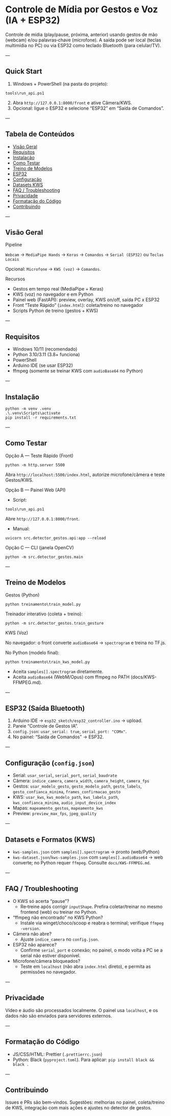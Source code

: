 # Controle de Mídia por Gestos e Voz (IA + ESP32)

Controle de mídia (play/pause, próxima, anterior) usando gestos de mão (webcam) e/ou palavras‑chave (microfone). A saída pode ser local (teclas multimídia no PC) ou via ESP32 como teclado Bluetooth (para celular/TV).

—

## Quick Start

1) Windows + PowerShell (na pasta do projeto):
```
tools\run_api.ps1
```
2) Abra `http://127.0.0.1:8000/front` e ative Câmera/KWS. 
3) Opcional: ligue o ESP32 e selecione “ESP32” em “Saída de Comandos”.

—

## Tabela de Conteúdos

- [Visão Geral](#visão-geral)
- [Requisitos](#requisitos)
- [Instalação](#instalação)
- [Como Testar](#como-testar)
- [Treino de Modelos](#treino-de-modelos)
- [ESP32](#esp32-saída-bluetooth)
- [Configuração](#configuração-configjson)
- [Datasets KWS](#datasets-e-formatos-kws)
- [FAQ / Troubleshooting](#faq--troubleshooting)
- [Privacidade](#privacidade)
- [Formatação do Código](#formatação-do-código)
- [Contribuindo](#contribuindo)

—

## Visão Geral

Pipeline

`Webcam` → `MediaPipe Hands` → `Keras` → `Comandos` → `Serial (ESP32)` ou `Teclas Locais`

Opcional: `Microfone` → `KWS (voz)` → `Comandos`.

Recursos

- Gestos em tempo real (MediaPipe + Keras)
- KWS (voz) no navegador e em Python
- Painel web (FastAPI): preview, overlay, KWS on/off, saída PC x ESP32
- Front “Teste Rápido” (`index.html`): coleta/treino no navegador
- Scripts Python de treino (gestos + KWS)

—

## Requisitos

- Windows 10/11 (recomendado) 
- Python 3.10/3.11 (3.8+ funciona) 
- PowerShell
- Arduino IDE (se usar ESP32)
- ffmpeg (somente se treinar KWS com `audioBase64` no Python)

—

## Instalação

```
python -m venv .venv
.\.venv\Scripts\activate
pip install -r requirements.txt
```

—

## Como Testar

Opção A — Teste Rápido (Front)

```
python -m http.server 5500
```
Abra `http://localhost:5500/index.html`, autorize microfone/câmera e teste Gestos/KWS.

Opção B — Painel Web (API)

- Script:
```
tools\run_api.ps1
```
Abre `http://127.0.0.1:8000/front`.

- Manual:
```
uvicorn src.detector_gestos.api:app --reload
```

Opção C — CLI (janela OpenCV)

```
python -m src.detector_gestos.main
```

—

## Treino de Modelos

Gestos (Python)

```
python treinamento\train_model.py
```
Treinador interativo (coleta + treino):
```
python -m src.detector_gestos.train_gesture
```

KWS (Voz)

No navegador: o front converte `audioBase64` → `spectrogram` e treina no TF.js.

No Python (modelo final):
```
python treinamento\train_kws_model.py
```
- Aceita `samples[].spectrogram` diretamente.
- Aceita `audioBase64` (WebM/Opus) com ffmpeg no PATH (docs/KWS-FFMPEG.md).

—

## ESP32 (Saída Bluetooth)

1) Arduino IDE → `esp32_sketch/esp32_controller.ino` → upload.
2) Pareie “Controle de Gestos IA”.
3) `config.json`: `usar_serial: true`, `serial_port: "COMx"`.
4) No painel: “Saída de Comandos” → ESP32.

—

## Configuração (`config.json`)

- Serial: `usar_serial`, `serial_port`, `serial_baudrate`
- Câmera: `indice_camera`, `camera_width`, `camera_height`, `camera_fps`
- Gestos: `usar_modelo_gesto`, `gesto_modelo_path`, `gesto_labels`, `gesto_confianca_minima`, `frames_confirmacao_gesto`
- KWS: `usar_kws`, `kws_modelo_path`, `kws_labels_path`, `kws_confianca_minima`, `audio_input_device_index`
- Mapas: `mapeamento_gestos`, `mapeamento_kws`
- Preview: `preview_max_fps`, `jpeg_quality`

—

## Datasets e Formatos (KWS)

- `kws-samples.json` com `samples[].spectrogram` → pronto (web/Python)
- `kws-dataset.json`/`kws-samples.json` com `samples[].audioBase64` → web converte; no Python requer `ffmpeg`.
Consulte `docs/KWS-FFMPEG.md`.

—

## FAQ / Troubleshooting

- O KWS só acerta “pause”? 
  - Re‑treine após corrigir `inputShape`. Prefira coletar/treinar no mesmo frontend (web) ou treinar no Python.
- “ffmpeg não encontrado” no KWS Python?
  - Instale via winget/choco/scoop e reabra o terminal; verifique `ffmpeg -version`.
- Câmera não abre?
  - Ajuste `indice_camera` no `config.json`.
- ESP32 não aparece?
  - Confirme `serial_port` e conexão; no painel, o modo volta a PC se a serial não estiver disponível.
- Microfone/câmera bloqueados?
  - Teste em `localhost` (não abra `index.html` direto), e permita as permissões no navegador.

—

## Privacidade

Vídeo e áudio são processados localmente. O painel usa `localhost`, e os dados não são enviados para servidores externos.

—

## Formatação do Código

- JS/CSS/HTML: Prettier (`.prettierrc.json`)
- Python: Black (`pyproject.toml`). Para aplicar: `pip install black && black .`

—

## Contribuindo

Issues e PRs são bem‑vindos. Sugestões: melhorias no painel, coleta/treino de KWS, integração com mais ações e ajustes no detector de gestos.
